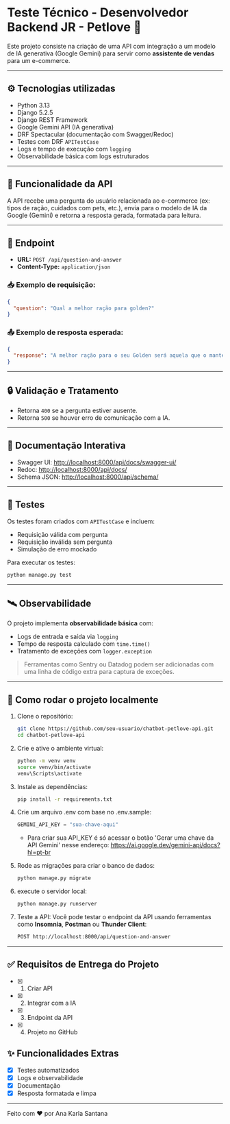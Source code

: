 # Teste Técnico - Desenvolvedor Backend JR - Petlove 🐶

Este projeto consiste na criação de uma API com integração a um modelo de IA generativa (Google Gemini) para servir como **assistente de vendas** para um e-commerce.

---

## ⚙️ Tecnologias utilizadas

- Python 3.13
- Django 5.2.5
- Django REST Framework
- Google Gemini API (IA generativa)
- DRF Spectacular (documentação com Swagger/Redoc)
- Testes com DRF `APITestCase`
- Logs e tempo de execução com `logging`
- Observabilidade básica com logs estruturados

---

## 📌 Funcionalidade da API

A API recebe uma pergunta do usuário relacionada ao e-commerce (ex: tipos de ração, cuidados com pets, etc.), envia para o modelo de IA da Google (Gemini) e retorna a resposta gerada, formatada para leitura.

---

## 🔗 Endpoint

- **URL:** `POST /api/question-and-answer`
- **Content-Type:** `application/json`

### 📥 Exemplo de requisição:

```json
{
  "question": "Qual a melhor ração para golden?"
}
```

### 📤 Exemplo de resposta esperada:

```json
{
  "response": "A melhor ração para o seu Golden será aquela que o mantém com boa energia, peso ideal, fezes firmes, pelagem brilhante e boa saúde geral. Escolher a ração certa é um investimento na saúde e longevidade do seu Golden Retriever!"
}
```

---

## 🔒 Validação e Tratamento

- Retorna `400` se a pergunta estiver ausente.
- Retorna `500` se houver erro de comunicação com a IA.

---

## 📄 Documentação Interativa

- Swagger UI: [http://localhost:8000/api/docs/swagger-ui/](http://localhost:8000/api/docs/swagger-ui/)
- Redoc: [http://localhost:8000/api/docs/](http://localhost:8000/api/docs/)
- Schema JSON: [http://localhost:8000/api/schema/](http://localhost:8000/api/schema/)

---

## 🧪 Testes

Os testes foram criados com `APITestCase` e incluem:

- Requisição válida com pergunta
- Requisição inválida sem pergunta
- Simulação de erro mockado

Para executar os testes:

```bash
python manage.py test
```

---

## 🛰️ Observabilidade

O projeto implementa **observabilidade básica** com:

- Logs de entrada e saída via `logging`
- Tempo de resposta calculado com `time.time()`
- Tratamento de exceções com `logger.exception`

> Ferramentas como Sentry ou Datadog podem ser adicionadas com uma linha de código extra para captura de exceções.

---

## 🚀 Como rodar o projeto localmente

1. Clone o repositório:
   ```bash
   git clone https://github.com/seu-usuario/chatbot-petlove-api.git
   cd chatbot-petlove-api
   ```

2. Crie e ative o ambiente virtual:
   ```bash
   python -m venv venv
   source venv/bin/activate  
   venv\Scripts\activate     
   ```

3. Instale as dependências:
   ```bash
   pip install -r requirements.txt
   ```

4. Crie um arquivo .env com base no .env.sample:
   ```python
   GEMINI_API_KEY = "sua-chave-aqui"
   ```
   - Para criar sua API_KEY é só acessar o botão 'Gerar uma chave da API Gemini' nesse endereço: https://ai.google.dev/gemini-api/docs?hl=pt-br

5. Rode as migrações para criar o banco de dados:
   ```bash
   python manage.py migrate
   ```

6. execute o servidor local:
   ```bash
   python manage.py runserver
   ```

7. Teste a API:
Você pode testar o endpoint da API usando ferramentas como **Insomnia**, **Postman** ou **Thunder Client**:
   ```bash
   POST http://localhost:8000/api/question-and-answer
   ```
---

## ✅ Requisitos de Entrega do Projeto
- [x] 1. Criar API
- [x] 2. Integrar com a IA
- [x] 3. Endpoint da API
- [x] 4. Projeto no GitHub

## ✨ Funcionalidades Extras
- [x] Testes automatizados
- [x] Logs e observabilidade
- [x] Documentação
- [x] Resposta formatada e limpa

---

Feito com ❤️ por Ana Karla Santana